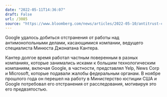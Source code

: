 ```yaml
---
date: "2022-05-11T14:36:07"
draft: False
url: /3085
source: "https://www.bloomberg.com/news/articles/2022-05-10/antitrust-chief-barred-from-google-cases-pending-recusal-ruling"
---
```


Google удалось добиться отстранения от работы над антимонопольными делами, касающимися компании, ведущего специалиста Минюста Джонатана Кантера. 

Кантер долгое время работал частным поверенным в разных компаниях, которые занимались исками к большим технологическим компаниям, включая Google, в частности, представлял Yelp, News Corp и Microsoft, которые подавали жалобы федеральным органам. В ноябре прошлого года он перешел на работу в Министерство юстиции США и Google потребовал его отстранения от расследования, мотивируя это его предвзятостью.
